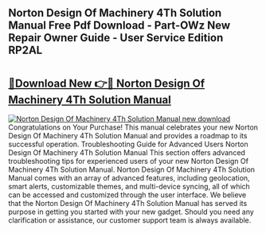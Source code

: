 ## Norton Design Of Machinery 4Th Solution Manual Free Pdf Download - Part-OWz New Repair Owner Guide - User Service Edition RP2AL

# <h2><a href="http://bc51235.oget.top/?id=Norton+Design+Of+Machinery+4Th+Solution+Manual">🔗Download New 👉🔴 Norton Design Of Machinery 4Th Solution Manual</a></h2>

[![Norton Design Of Machinery 4Th Solution Manual new download](https://i.imgur.com/5g1atiW.png)](http://bc51235.oget.top/?id=Norton+Design+Of+Machinery+4Th+Solution+Manual)
Congratulations on Your Purchase! This manual celebrates your new Norton Design Of Machinery 4Th Solution Manual and provides a roadmap to its successful operation. Troubleshooting Guide for Advanced Users Norton Design Of Machinery 4Th Solution Manual This section offers advanced troubleshooting tips for experienced users of your new Norton Design Of Machinery 4Th Solution Manual. Norton Design Of Machinery 4Th Solution Manual comes with an array of advanced features, including geolocation, smart alerts, customizable themes, and multi-device syncing, all of which can be accessed and customized through the user interface. We believe that the Norton Design Of Machinery 4Th Solution Manual has served its purpose in getting you started with your new gadget. Should you need any clarification or assistance, our customer support team is always available.
